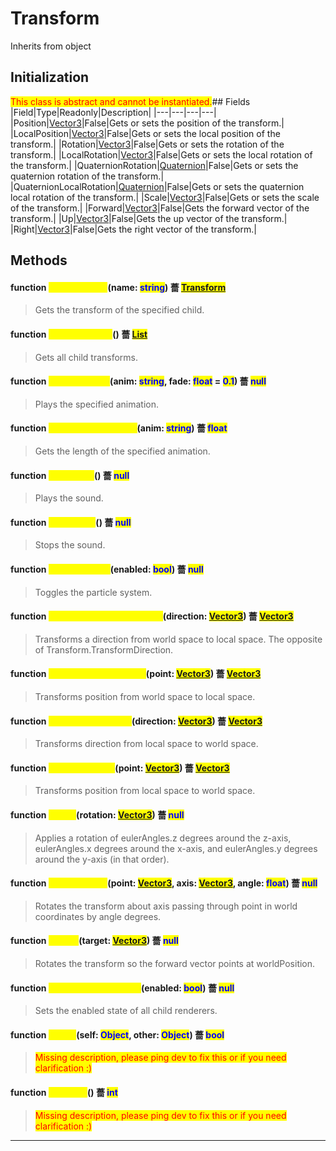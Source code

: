 # Transform
Inherits from object
## Initialization
<mark style="color:red;">This class is abstract and cannot be instantiated.</mark>## Fields
|Field|Type|Readonly|Description|
|---|---|---|---|
|Position|[Vector3](../objects/Vector3.md)|False|Gets or sets the position of the transform.|
|LocalPosition|[Vector3](../objects/Vector3.md)|False|Gets or sets the local position of the transform.|
|Rotation|[Vector3](../objects/Vector3.md)|False|Gets or sets the rotation of the transform.|
|LocalRotation|[Vector3](../objects/Vector3.md)|False|Gets or sets the local rotation of the transform.|
|QuaternionRotation|[Quaternion](../objects/Quaternion.md)|False|Gets or sets the quaternion rotation of the transform.|
|QuaternionLocalRotation|[Quaternion](../objects/Quaternion.md)|False|Gets or sets the quaternion local rotation of the transform.|
|Scale|[Vector3](../objects/Vector3.md)|False|Gets or sets the scale of the transform.|
|Forward|[Vector3](../objects/Vector3.md)|False|Gets the forward vector of the transform.|
|Up|[Vector3](../objects/Vector3.md)|False|Gets the up vector of the transform.|
|Right|[Vector3](../objects/Vector3.md)|False|Gets the right vector of the transform.|
## Methods
#### function <mark style="color:yellow;">GetTransform</mark>(name: <mark style="color:blue;">string</mark>) 薔 <mark style="color:blue;">[Transform](../objects/Transform.md)</mark>
> Gets the transform of the specified child.

#### function <mark style="color:yellow;">GetTransforms</mark>() 薔 <mark style="color:blue;">[List](../objects/List.md)</mark>
> Gets all child transforms.

#### function <mark style="color:yellow;">PlayAnimation</mark>(anim: <mark style="color:blue;">string</mark>, fade: <mark style="color:blue;">float</mark> = <mark style="color:blue;">0.1</mark>) 薔 <mark style="color:blue;">null</mark>
> Plays the specified animation.

#### function <mark style="color:yellow;">GetAnimationLength</mark>(anim: <mark style="color:blue;">string</mark>) 薔 <mark style="color:blue;">float</mark>
> Gets the length of the specified animation.

#### function <mark style="color:yellow;">PlaySound</mark>() 薔 <mark style="color:blue;">null</mark>
> Plays the sound.

#### function <mark style="color:yellow;">StopSound</mark>() 薔 <mark style="color:blue;">null</mark>
> Stops the sound.

#### function <mark style="color:yellow;">ToggleParticle</mark>(enabled: <mark style="color:blue;">bool</mark>) 薔 <mark style="color:blue;">null</mark>
> Toggles the particle system.

#### function <mark style="color:yellow;">InverseTransformDirection</mark>(direction: <mark style="color:blue;">[Vector3](../objects/Vector3.md)</mark>) 薔 <mark style="color:blue;">[Vector3](../objects/Vector3.md)</mark>
> Transforms a direction from world space to local space. The opposite of Transform.TransformDirection.

#### function <mark style="color:yellow;">InverseTransformPoint</mark>(point: <mark style="color:blue;">[Vector3](../objects/Vector3.md)</mark>) 薔 <mark style="color:blue;">[Vector3](../objects/Vector3.md)</mark>
> Transforms position from world space to local space.

#### function <mark style="color:yellow;">TransformDirection</mark>(direction: <mark style="color:blue;">[Vector3](../objects/Vector3.md)</mark>) 薔 <mark style="color:blue;">[Vector3](../objects/Vector3.md)</mark>
> Transforms direction from local space to world space.

#### function <mark style="color:yellow;">TransformPoint</mark>(point: <mark style="color:blue;">[Vector3](../objects/Vector3.md)</mark>) 薔 <mark style="color:blue;">[Vector3](../objects/Vector3.md)</mark>
> Transforms position from local space to world space.

#### function <mark style="color:yellow;">Rotate</mark>(rotation: <mark style="color:blue;">[Vector3](../objects/Vector3.md)</mark>) 薔 <mark style="color:blue;">null</mark>
> Applies a rotation of eulerAngles.z degrees around the z-axis, eulerAngles.x degrees around the x-axis, and eulerAngles.y degrees around the y-axis (in that order).

#### function <mark style="color:yellow;">RotateAround</mark>(point: <mark style="color:blue;">[Vector3](../objects/Vector3.md)</mark>, axis: <mark style="color:blue;">[Vector3](../objects/Vector3.md)</mark>, angle: <mark style="color:blue;">float</mark>) 薔 <mark style="color:blue;">null</mark>
> Rotates the transform about axis passing through point in world coordinates by angle degrees.

#### function <mark style="color:yellow;">LookAt</mark>(target: <mark style="color:blue;">[Vector3](../objects/Vector3.md)</mark>) 薔 <mark style="color:blue;">null</mark>
> Rotates the transform so the forward vector points at worldPosition.

#### function <mark style="color:yellow;">SetRenderersEnabled</mark>(enabled: <mark style="color:blue;">bool</mark>) 薔 <mark style="color:blue;">null</mark>
> Sets the enabled state of all child renderers.

#### function <mark style="color:yellow;">\_\_Eq\_\_</mark>(self: <mark style="color:blue;">Object</mark>, other: <mark style="color:blue;">Object</mark>) 薔 <mark style="color:blue;">bool</mark>
> <mark style="color:red;">Missing description, please ping dev to fix this or if you need clarification :)</mark>

#### function <mark style="color:yellow;">\_\_Hash\_\_</mark>() 薔 <mark style="color:blue;">int</mark>
> <mark style="color:red;">Missing description, please ping dev to fix this or if you need clarification :)</mark>


---

